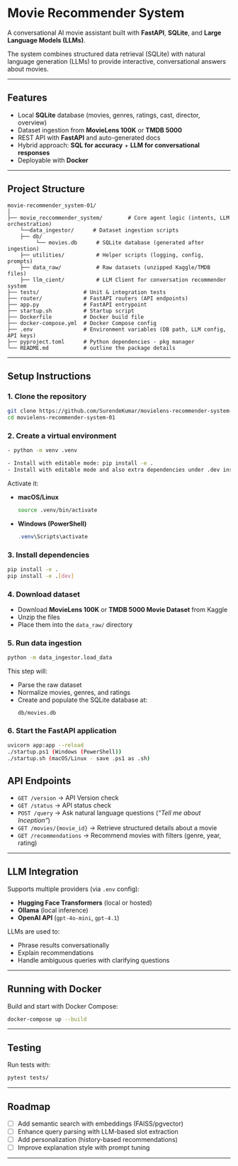 # Movie Recommender System

A conversational AI movie assistant built with **FastAPI**, **SQLite**, and **Large Language Models (LLMs)**.  

The system combines structured data retrieval (SQLite) with natural language generation (LLMs) to provide interactive, conversational answers about movies.

---

## Features

- Local **SQLite** database (movies, genres, ratings, cast, director, overview)  
- Dataset ingestion from **MovieLens 100K** or **TMDB 5000**  
- REST API with **FastAPI** and auto-generated docs  
- Hybrid approach: **SQL for accuracy** + **LLM for conversational responses**  
- Deployable with **Docker**  

---

## Project Structure

```
movie-recommender_system-01/
│
├── movie_reccommender_system/        # Core agent logic (intents, LLM orchestration)
    └──data_ingestor/      # Dataset ingestion scripts
    ├── db/
         └── movies.db      # SQLite database (generated after ingestion)
    ├── utilities/          # Helper scripts (logging, config, prompts)
    ├── data_raw/           # Raw datasets (unzipped Kaggle/TMDB files)
    ├── llm_cient/          # LLM Client for conversation recommender system
├── tests/              # Unit & integration tests
├── router/             # FastAPI routers (API endpoints)
├── app.py              # FastAPI entrypoint
├── startup.sh          # Startup script
├── Dockerfile          # Docker build file
├── docker-compose.yml  # Docker Compose config
├── .env                # Environment variables (DB path, LLM config, API keys)
├── pyproject.toml      # Python dependencies - pkg manager
└── README.md           # outline the package details
```

---

## Setup Instructions

### 1. Clone the repository
```bash
git clone https://github.com/SurendeKumar/movielens-recommender-system-01
cd movielens-recommender-system-01
```

### 2. Create a virtual environment
```bash
- python -m venv .venv

- Install with editable mode: pip install -e .
- Install with editable mode and also extra dependencies under .dev inside tom file (mainly for testing): pip install -e .[dev]

```

Activate it:

- **macOS/Linux**
  ```bash
  source .venv/bin/activate
  ```
- **Windows (PowerShell)**
  ```powershell
  .venv\Scripts\activate
  ```

### 3. Install dependencies
```bash
pip install -e .
pip install -e .[dev]
```

### 4. Download dataset
- Download **MovieLens 100K** or **TMDB 5000 Movie Dataset** from Kaggle  
- Unzip the files  
- Place them into the `data_raw/` directory  

### 5. Run data ingestion
```bash
python -m data_ingestor.load_data
```

This step will:
- Parse the raw dataset  
- Normalize movies, genres, and ratings  
- Create and populate the SQLite database at:
  ```
  db/movies.db
  ```

### 6. Start the FastAPI application
```bash
uvicorn app:app --reload
./startup.ps1 (Windows (PowerShell))
./startup.sh (macOS/Linux - save .ps1 as .sh)
```

## API Endpoints

- `GET /version` → API Version check
- `GET /status` → API status check
- `POST /query` → Ask natural language questions (*“Tell me about Inception”*)  
- `GET /movies/{movie_id}` → Retrieve structured details about a movie  
- `GET /recommendations` → Recommend movies with filters (genre, year, rating)  

---

## LLM Integration

Supports multiple providers (via `.env` config):  
- **Hugging Face Transformers** (local or hosted)  
- **Ollama** (local inference)  
- **OpenAI API** (`gpt-4o-mini`, `gpt-4.1`)  

LLMs are used to:  
- Phrase results conversationally  
- Explain recommendations  
- Handle ambiguous queries with clarifying questions  

---

## Running with Docker

Build and start with Docker Compose:
```bash
docker-compose up --build
```

---

## Testing

Run tests with:
```bash
pytest tests/
```

---

## Roadmap

- [ ] Add semantic search with embeddings (FAISS/pgvector)  
- [ ] Enhance query parsing with LLM-based slot extraction  
- [ ] Add personalization (history-based recommendations)  
- [ ] Improve explanation style with prompt tuning  

---
